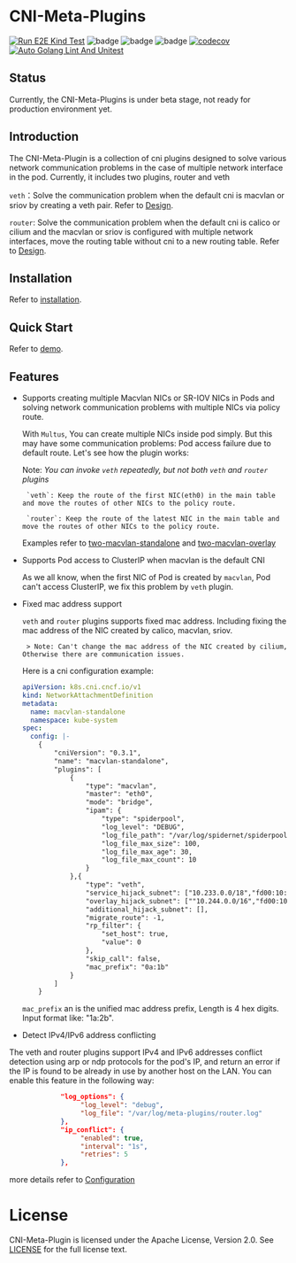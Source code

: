# CNI-Meta-Plugins

[![Run E2E Kind Test](https://github.com/spidernet-io/cni-plugins/actions/workflows/e2e-test.yaml/badge.svg)](https://github.com/spidernet-io/cni-plugins/actions/workflows/e2e-test.yaml)
![badge](https://img.shields.io/endpoint?url=https://gist.githubusercontent.com/cyclinder/92ef1f04e61af8f8b970c0b15f51c7a8/raw/comment.json)
![badge](https://img.shields.io/endpoint?url=https://gist.githubusercontent.com/cyclinder/6b05882662346c2592a432226bf3d249/raw/code-lines.json)
![badge](https://img.shields.io/endpoint?url=https://gist.githubusercontent.com/cyclinder/82aa5e4487e1870aa206c1d713429345/raw/todo.json)
[![codecov](https://codecov.io/gh/spidernet-io/cni-plugins/branch/main/graph/badge.svg?token=LcBT6jbJIT)](https://codecov.io/gh/spidernet-io/cni-plugins)
[![Auto Golang Lint And Unitest](https://github.com/spidernet-io/cni-plugins/actions/workflows/lint-golang.yaml/badge.svg)](https://github.com/spidernet-io/cni-plugins/actions/workflows/lint-golang.yaml)

## Status

Currently, the CNI-Meta-Plugins is under beta stage, not ready for production environment yet.

## Introduction

The CNI-Meta-Plugin is a collection of cni plugins designed to solve various network communication problems in the case of multiple network interface in the pod. Currently, it includes two plugins, router and veth

`veth`：Solve the communication problem when the default cni is macvlan or sriov by creating a veth pair. Refer to [Design](docs/develop/Design.md).

`router`: Solve the communication problem when the default cni is calico or cilium and the macvlan or sriov is configured with multiple network interfaces, move the routing table without cni to a new routing table. Refer to [Design](docs/develop/Design.md).

## Installation

Refer to [installation](./docs/usage/install.md).

## Quick Start

Refer to [demo](./docs/usage/basic.md).

## Features

- Supports creating multiple Macvlan NICs or SR-IOV NICs in Pods and solving network communication problems with multiple NICs via policy route.

    With `Multus`, You can create multiple NICs inside pod simply. But this may have some communication problems: Pod access failure due to default route. Let's see how the plugin works:

    Note: *You can invoke `veth` repeatedly, but not both `veth` and `router` plugins*

       `veth`: Keep the route of the first NIC(eth0) in the main table and move the routes of other NICs to the policy route.

       `router`: Keep the route of the latest NIC in the main table and move the routes of other NICs to the policy route.

    Examples refer to [two-macvlan-standalone](../example/macvlan/two-macvlan-standalone) and  [two-macvlan-overlay](../example/macvlan/two-macvlan-overlay)

- Supports Pod access to ClusterIP when macvlan is the default CNI

    As we all know, when the first NIC of Pod is created by `macvlan`, Pod can't access ClusterIP, we fix this problem by `veth` plugin.

- Fixed mac address support

    `veth` and `router` plugins supports fixed mac address. Including fixing the mac address of the NIC created by calico, macvlan, sriov.

       > Note: Can't change the mac address of the NIC created by cilium, Otherwise there are communication issues.

    Here is a cni configuration example:

    ```yaml
    apiVersion: k8s.cni.cncf.io/v1
    kind: NetworkAttachmentDefinition
    metadata:
      name: macvlan-standalone
      namespace: kube-system
    spec:
      config: |-
        {
            "cniVersion": "0.3.1",
            "name": "macvlan-standalone",
            "plugins": [
                {
                    "type": "macvlan",
                    "master": "eth0",
                    "mode": "bridge",
                    "ipam": {
                        "type": "spiderpool",
                        "log_level": "DEBUG",
                        "log_file_path": "/var/log/spidernet/spiderpool.log",
                        "log_file_max_size": 100,
                        "log_file_max_age": 30,
                        "log_file_max_count": 10
                    }
                },{
                    "type": "veth",
                    "service_hijack_subnet": ["10.233.0.0/18","fd00:10:96::/112"],
                    "overlay_hijack_subnet": [""10.244.0.0/16","fd00:10:244::/56"],
                    "additional_hijack_subnet": [],
                    "migrate_route": -1,
                    "rp_filter": {
                        "set_host": true,
                        "value": 0
                    },
                    "skip_call": false,
                    "mac_prefix": "0a:1b"
                }
            ]
        }
    ```

    `mac_prefix` an is the unified mac address prefix, Length is 4 hex digits. Input format like: "1a:2b".
- Detect IPv4/IPv6 address conflicting

The veth and router plugins support IPv4 and IPv6 addresses conflict detection using arp or ndp protocols for the pod's IP, and return an error if the IP is found to be already in use by another host on the LAN.
You can enable this feature in the following way:

```json
             "log_options": {
                  "log_level": "debug",
                  "log_file": "/var/log/meta-plugins/router.log"
             },
             "ip_conflict": {
                  "enabled": true,
                  "interval": "1s",
                  "retries": 5
             },
```

more details refer to [Configuration](docs/usage/config.md)

# License

CNI-Meta-Plugin is licensed under the Apache License, Version 2.0. See [LICENSE](./LICENSE) for the full license text.
